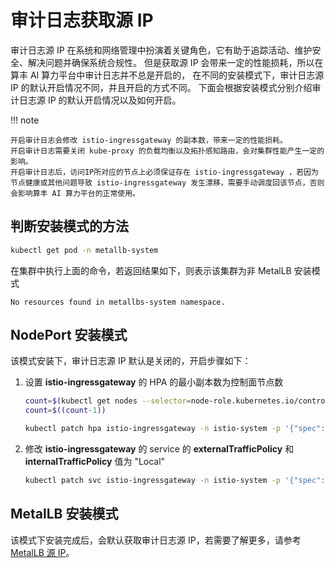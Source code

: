 # 审计日志获取源 IP

审计日志源 IP 在系统和网络管理中扮演着关键角色，它有助于追踪活动、维护安全、解决问题并确保系统合规性。
但是获取源 IP 会带来一定的性能损耗，所以在算丰 AI 算力平台中审计日志并不总是开启的，
在不同的安装模式下，审计日志源 IP 的默认开启情况不同，并且开启的方式不同。
下面会根据安装模式分别介绍审计日志源 IP 的默认开启情况以及如何开启。

!!! note

    开启审计日志会修改 istio-ingressgateway 的副本数，带来一定的性能损耗。
    开启审计日志需要关闭 kube-proxy 的负载均衡以及拓扑感知路由，会对集群性能产生一定的影响。
    开启审计日志后，访问IP所对应的节点上必须保证存在 istio-ingressgateway ，若因为节点健康或其他问题导致 istio-ingressgateway 发生漂移，需要手动调度回该节点，否则会影响算丰 AI 算力平台的正常使用。

## 判断安装模式的方法

```bash
kubectl get pod -n metallb-system
```

在集群中执行上面的命令，若返回结果如下，则表示该集群为非 MetalLB 安装模式

```console
No resources found in metallbs-system namespace.
```

## NodePort 安装模式

该模式安装下，审计日志源 IP 默认是关闭的，开启步骤如下：

1. 设置 __istio-ingressgateway__ 的 HPA 的最小副本数为控制面节点数

    ```bash
    count=$(kubectl get nodes --selector=node-role.kubernetes.io/control-plane | wc -l)
    count=$((count-1))

    kubectl patch hpa istio-ingressgateway -n istio-system -p '{"spec":{"minReplicas":'$count'}}'
    ```

2. 修改 __istio-ingressgateway__ 的 service 的 __externalTrafficPolicy__ 和 __internalTrafficPolicy__ 值为 "Local"

    ```bash
    kubectl patch svc istio-ingressgateway -n istio-system -p '{"spec":{"externalTrafficPolicy":"Local","internalTrafficPolicy":"Local"}}'
    ```

## MetalLB 安装模式

该模式下安装完成后，会默认获取审计日志源 IP，若需要了解更多，请参考
[MetalLB 源 IP](../../../network/modules/metallb/source_ip.md)。
